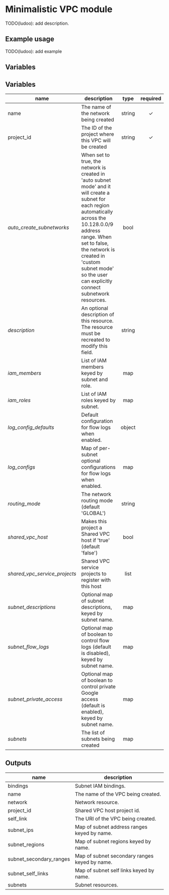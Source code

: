 # Minimalistic VPC module

TODO(ludoo): add description.

## Example usage

TODO(ludoo): add example

## Variables

## Variables

| name | description | type | required |
|---|---|:---: |:---:|
| name | The name of the network being created | string | ✓
| project_id | The ID of the project where this VPC will be created | string | ✓
| *auto_create_subnetworks* | When set to true, the network is created in 'auto subnet mode' and it will create a subnet for each region automatically across the 10.128.0.0/9 address range. When set to false, the network is created in 'custom subnet mode' so the user can explicitly connect subnetwork resources. | bool |
| *description* | An optional description of this resource. The resource must be recreated to modify this field. | string |
| *iam_members* | List of IAM members keyed by subnet and role. | map |
| *iam_roles* | List of IAM roles keyed by subnet. | map |
| *log_config_defaults* | Default configuration for flow logs when enabled. | object |
| *log_configs* | Map of per-subnet optional configurations for flow logs when enabled. | map |
| *routing_mode* | The network routing mode (default 'GLOBAL') | string |
| *shared_vpc_host* | Makes this project a Shared VPC host if 'true' (default 'false') | bool |
| *shared_vpc_service_projects* | Shared VPC service projects to register with this host | list |
| *subnet_descriptions* | Optional map of subnet descriptions, keyed by subnet name. | map |
| *subnet_flow_logs* | Optional map of boolean to control flow logs (default is disabled), keyed by subnet name. | map |
| *subnet_private_access* | Optional map of boolean to control private Google access (default is enabled), keyed by subnet name. | map |
| *subnets* | The list of subnets being created | map |

## Outputs

| name | description |
|---|---|
| bindings | Subnet IAM bindings. |
| name | The name of the VPC being created. |
| network | Network resource. |
| project_id | Shared VPC host project id. |
| self_link | The URI of the VPC being created. |
| subnet_ips | Map of subnet address ranges keyed by name. |
| subnet_regions | Map of subnet regions keyed by name. |
| subnet_secondary_ranges | Map of subnet secondary ranges keyed by name. |
| subnet_self_links | Map of subnet self links keyed by name. |
| subnets | Subnet resources. |

